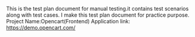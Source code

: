 This is the test plan document for manual testing.it contains test scenarios along with test cases.
I make this test plan document for practice purpose.
Project Name:Opencart(Frontend)
Application link: https://demo.opencart.com/
